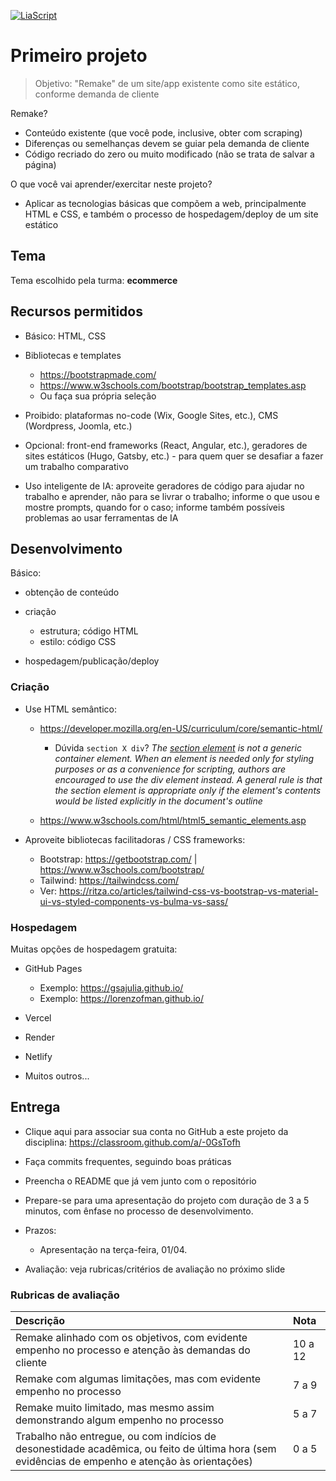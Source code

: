 <!--
author:   Andrea Charão

email:    andrea@inf.ufsm.br

version:  0.0.1

language: PT-BR

narrator: Brazilian Portuguese Female

comment:  Material de apoio para a disciplina
          ELC1090 - Desenvolvimento de Software para Web
          da Universidade Federal de Santa Maria

translation: English  translations/English.md
-->

<!--
liascript-devserver --input README.md --port 3001 --live
https://liascript.github.io/course/?https://raw.githubusercontent.com/AndreaInfUFSM/elc1090-2025a/master/classes/04/README.md
-->



[![LiaScript](https://raw.githubusercontent.com/LiaScript/LiaScript/master/badges/course.svg)](https://liascript.github.io/course/?https://raw.githubusercontent.com/AndreaInfUFSM/elc1090-2025a/master/classes/04/README.md)


# Primeiro projeto

> Objetivo: "Remake" de um site/app existente como site estático, conforme demanda de cliente


Remake?

- Conteúdo existente (que você pode, inclusive, obter com scraping)
- Diferenças ou semelhanças devem se guiar pela demanda de cliente
- Código recriado do zero ou muito modificado (não se trata de salvar a página)

O que você vai aprender/exercitar neste projeto?

- Aplicar as tecnologias básicas que compõem a web, principalmente HTML e CSS, e também o processo de hospedagem/deploy de um site estático


## Tema

Tema escolhido pela turma: **ecommerce**




## Recursos permitidos
 
- Básico: HTML, CSS 
- Bibliotecas e templates

  - https://bootstrapmade.com/
  - https://www.w3schools.com/bootstrap/bootstrap_templates.asp
  - Ou faça sua própria seleção

- Proibido: plataformas no-code (Wix, Google Sites, etc.), CMS (Wordpress, Joomla, etc.)
- Opcional: front-end frameworks (React, Angular, etc.), geradores de sites estáticos (Hugo, Gatsby, etc.) - para quem quer se desafiar a fazer um trabalho comparativo
- Uso inteligente de IA: aproveite geradores de código para ajudar no trabalho e aprender, não para se livrar o trabalho; informe o que usou e mostre prompts, quando for o caso; informe também possíveis problemas ao usar ferramentas de IA


## Desenvolvimento

Básico:

- obtenção de conteúdo
- criação

  - estrutura; código HTML
  - estilo: código CSS
- hospedagem/publicação/deploy


### Criação

- Use HTML semântico: 

  - https://developer.mozilla.org/en-US/curriculum/core/semantic-html/
    
    - Dúvida `section X div`? *The [section element](https://html.spec.whatwg.org/multipage/sections.html#the-section-element) is not a generic container element. When an element is needed only for styling purposes or as a convenience for scripting, authors are encouraged to use the div element instead. A general rule is that the section element is appropriate only if the element's contents would be listed explicitly in the document's outline* 

  - https://www.w3schools.com/html/html5_semantic_elements.asp
  

- Aproveite bibliotecas facilitadoras / CSS frameworks:

  - Bootstrap: https://getbootstrap.com/ | https://www.w3schools.com/bootstrap/
  - Tailwind: https://tailwindcss.com/ 
  - Ver: https://ritza.co/articles/tailwind-css-vs-bootstrap-vs-material-ui-vs-styled-components-vs-bulma-vs-sass/



### Hospedagem

Muitas opções de hospedagem gratuita:

- GitHub Pages

  - Exemplo: https://gsajulia.github.io/
  - Exemplo: https://lorenzofman.github.io/
- Vercel
- Render
- Netlify
- Muitos outros...




## Entrega


- Clique aqui para associar sua conta no GitHub a este projeto da disciplina: https://classroom.github.com/a/-0GsTofh

- Faça commits frequentes, seguindo boas práticas

- Preencha o README que já vem junto com o repositório

- Prepare-se para uma apresentação do projeto com duração de 3 a 5 minutos, com ênfase no processo de desenvolvimento.

- Prazos:

  - Apresentação na terça-feira, 01/04.

- Avaliação: veja rubricas/critérios de avaliação no próximo slide

### Rubricas de avaliação

<!-- data-type="none" -->
| Descrição   | Nota   |
| :--------- | :--------- |
| Remake alinhado com os objetivos, com evidente empenho no processo e atenção às demandas do cliente | 10 a 12 |
| Remake com algumas limitações, mas com evidente empenho no processo | 7 a 9 |
| Remake muito limitado, mas mesmo assim demonstrando algum empenho no processo | 5 a 7 |
| Trabalho não entregue, ou com indícios de desonestidade acadêmica, ou feito de última hora (sem evidências de empenho e atenção às orientações)  | 0 a 5 |


